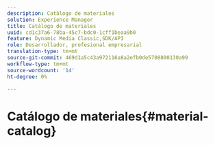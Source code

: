 ```yaml
---
description: Catálogo de materiales
solution: Experience Manager
title: Catálogo de materiales
uuid: cd1c37a6-78ba-45c7-bdc0-1cff1beaa9b0
feature: Dynamic Media Classic,SDK/API
role: Desarrollador, profesional empresarial
translation-type: tm+mt
source-git-commit: 469d1a5c43a972116a8a2efb0de5708800130a99
workflow-type: tm+mt
source-wordcount: '14'
ht-degree: 0%

---
```



# Catálogo de materiales{#material-catalog}

